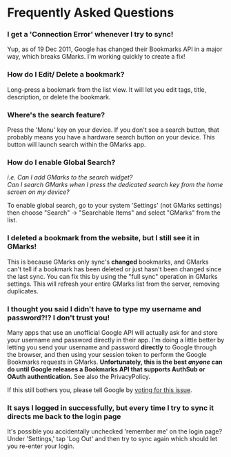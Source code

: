 # Frequently Asked Questions #

### I get a 'Connection Error' whenever I try to sync! ###

Yup, as of 19 Dec 2011, Google has changed their Bookmarks API in a major way, which breaks GMarks.  I'm working quickly to create a fix!

### How do I Edit/ Delete a bookmark? ###

Long-press a bookmark from the list view.  It will let you edit tags, title, description, or delete the bookmark.

### Where's the search feature? ###

Press the 'Menu' key on your device.  If you don't see a search button, that probably means you have a hardware search button on your device.  This button will launch search within the GMarks app.

### How do I enable Global Search? ###

_i.e. Can I add GMarks to the search widget?_ <br />
_Can I search GMarks when I press the dedicated search key from the home screen on my device?_

To enable global search, go to your system 'Settings' (not GMarks settings) then choose "Search" -> "Searchable Items" and select "GMarks" from the list.

### I deleted a bookmark from the website, but I still see it in GMarks! ###

This is because GMarks only sync's **changed** bookmarks, and GMarks can't tell if a bookmark has been deleted or just hasn't been changed since the last sync.  You can fix this by using the "full sync" operation in GMarks settings.  This will refresh your entire GMarks list from the server, removing duplicates.


### I thought you said I didn't have to type my username and password?!?  I don't trust you! ###

Many apps that use an unofficial Google API will actually ask for and store your username and password directly in their app.  I'm doing a little better by letting you send your username and password **directly** to Google through the browser, and then using your session token to perform the Google Bookmarks requests in GMarks.  **Unfortunately, this is the best _anyone_ can do until Google releases a Bookmarks API that supports AuthSub or OAuth authentication.**  See also the PrivacyPolicy.

If this still bothers you, please tell Google by [voting for this issue](http://code.google.com/p/gdata-issues/issues/detail?id=120).

### It says I logged in successfully, but every time I try to sync it directs me back to the login page ###

It's possible you accidentally unchecked 'remember me' on the login page?  Under 'Settings,' tap 'Log Out' and then try to sync again which should let you re-enter your login.